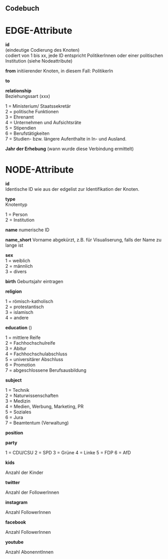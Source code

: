 ## Codebuch ##

# EDGE-Attribute

**id**  
(eindeutige Codierung des Knoten)   
codiert von 1 bis xx, jede ID entspricht PolitikerInnen oder einer politischen Institution (siehe Nodeattribute)

**from**
initiierender Knoten, in diesem Fall: PolitikerIn

**to**

**relationship**  
Beziehungssart (xxx)

1 = Ministerium/ Staatssekretär    
2 = politische Funktionen     
3 = Ehrenamt		    
4 = Unternehmen und Aufsichtsräte      
5 = Stipendien	     		
6 = Berufstätigkeiten	      
7 = Studien- bzw. längere Aufenthalte in In- und Ausland.


**Jahr der Erhebung**
(wann wurde diese Verbindung ermittelt)

# NODE-Attribute  
  
**id**  
Identische ID wie aus der edgelist zur Identifikation der Knoten. 


**type**  
Knotentyp 

1 = Person   
2 = Institution

**name**
numerische ID

**name_short**
Vorname abgekürzt, z.B. für Visualiserung, falls der Name zu lange ist

**sex**     
1 = weiblich  
2 = männlich  
3 = divers

**birth**
Geburtsjahr eintragen


**religion**    

1 = römisch-katholisch   
2 = protestantisch   
3 = islamisch    
4 = andere  


**education**
()

1 = mittlere Reife   
2 = Fachhochschulreife   
3 = Abitur    
4 = Fachhochschulabschluss  
5 = universitärer Abschluss   
6 = Promotion   
7 = abgeschlossene Berufsausbildung    



**subject**

1 = Technik   
2 = Naturwissenschaften     
3 = Medizin    
4 = Medien, Werbung, Marketing, PR  
5 = Soziales     
6 = Jura   
7 = Beamtentum (Verwaltung)  





**position**


**party**

1 = CDU/CSU
2 = SPD
3 = Grüne
4 = Linke
5 = FDP
6 = AfD



**kids**

Anzahl der Kinder


**twitter**

Anzahl der FollowerInnen


**instagram**

Anzahl FollowerInnen


**facebook**

Anzahl FollowerInnen


**youtube**

Anzahl AbonenntInnen


